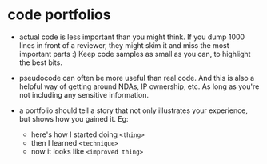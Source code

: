 # code portfolios

- actual code is less important than you might think. If you dump 1000 lines in front of a reviewer, they might skim it and miss the most important parts :) Keep code samples as small as you can, to highlight the best bits.

- pseudocode can often be more useful than real code. And this is also a helpful way of getting around NDAs, IP ownership, etc.  As long as you're not including any sensitive information.

- a portfolio should tell a story that not only illustrates your experience, but shows how you gained it. Eg:
  - here's how I started doing `<thing>`
  - then I learned `<technique>`
  - now it looks like `<improved thing>`

